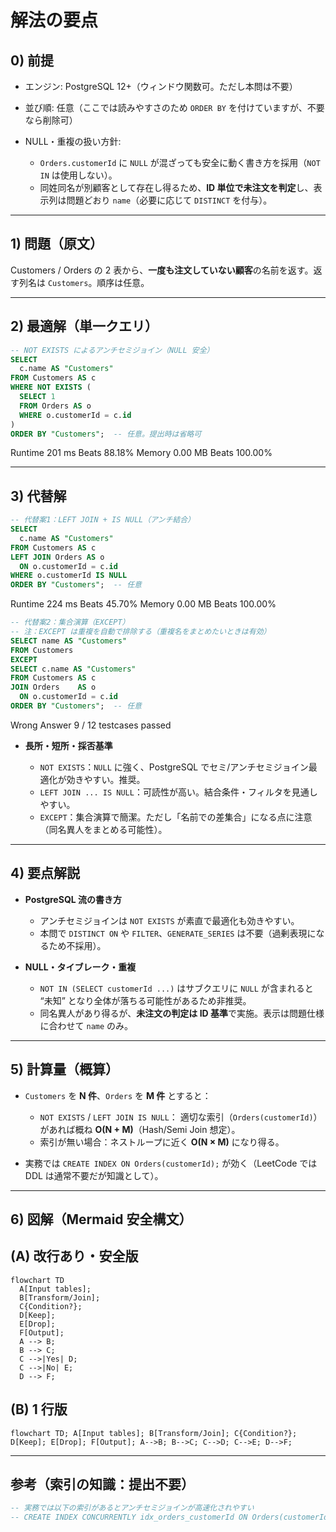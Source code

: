 # 解法の要点

## 0) 前提

- エンジン: PostgreSQL 12+（ウィンドウ関数可。ただし本問は不要）
- 並び順: 任意（ここでは読みやすさのため `ORDER BY` を付けていますが、不要なら削除可）
- NULL・重複の扱い方針:

  - `Orders.customerId` に `NULL` が混ざっても安全に動く書き方を採用（`NOT IN` は使用しない）。
  - 同姓同名が別顧客として存在し得るため、**ID 単位で未注文を判定**し、表示列は問題どおり `name`（必要に応じて `DISTINCT` を付与）。

---

## 1) 問題（原文）

Customers / Orders の 2 表から、**一度も注文していない顧客**の名前を返す。返す列名は `Customers`。順序は任意。

---

## 2) 最適解（単一クエリ）

```sql
-- NOT EXISTS によるアンチセミジョイン（NULL 安全）
SELECT
  c.name AS "Customers"
FROM Customers AS c
WHERE NOT EXISTS (
  SELECT 1
  FROM Orders AS o
  WHERE o.customerId = c.id
)
ORDER BY "Customers";  -- 任意。提出時は省略可
```

Runtime
201
ms
Beats
88.18%
Memory
0.00
MB
Beats
100.00%

---

## 3) 代替解

```sql
-- 代替案1：LEFT JOIN + IS NULL（アンチ結合）
SELECT
  c.name AS "Customers"
FROM Customers AS c
LEFT JOIN Orders AS o
  ON o.customerId = c.id
WHERE o.customerId IS NULL
ORDER BY "Customers";  -- 任意
```

Runtime
224
ms
Beats
45.70%
Memory
0.00
MB
Beats
100.00%

```sql
-- 代替案2：集合演算（EXCEPT）
-- 注：EXCEPT は重複を自動で排除する（重複名をまとめたいときは有効）
SELECT name AS "Customers"
FROM Customers
EXCEPT
SELECT c.name AS "Customers"
FROM Customers AS c
JOIN Orders    AS o
  ON o.customerId = c.id
ORDER BY "Customers";  -- 任意
```

Wrong Answer
9 / 12 testcases passed

- **長所・短所・採否基準**

  - `NOT EXISTS`：`NULL` に強く、PostgreSQL でセミ/アンチセミジョイン最適化が効きやすい。推奨。
  - `LEFT JOIN ... IS NULL`：可読性が高い。結合条件・フィルタを見通しやすい。
  - `EXCEPT`：集合演算で簡潔。ただし「名前での差集合」になる点に注意（同名異人をまとめる可能性）。

---

## 4) 要点解説

- **PostgreSQL 流の書き方**

  - アンチセミジョインは `NOT EXISTS` が素直で最適化も効きやすい。
  - 本問で `DISTINCT ON` や `FILTER`、`GENERATE_SERIES` は不要（過剰表現になるため不採用）。

- **NULL・タイブレーク・重複**

  - `NOT IN (SELECT customerId ...)` はサブクエリに `NULL` が含まれると “未知” となり全体が落ちる可能性があるため非推奨。
  - 同名異人があり得るが、**未注文の判定は ID 基準**で実施。表示は問題仕様に合わせて `name` のみ。

---

## 5) 計算量（概算）

- `Customers` を **N 件**、`Orders` を **M 件** とすると：

  - `NOT EXISTS` / `LEFT JOIN IS NULL`：
    適切な索引（`Orders(customerId)`）があれば概ね **O(N + M)**（Hash/Semi Join 想定）。
  - 索引が無い場合：ネストループに近く **O(N × M)** になり得る。

- 実務では `CREATE INDEX ON Orders(customerId);` が効く（LeetCode では DDL は通常不要だが知識として）。

---

## 6) 図解（Mermaid 安全構文）

## (A) 改行あり・安全版

```mermaid
flowchart TD
  A[Input tables];
  B[Transform/Join];
  C{Condition?};
  D[Keep];
  E[Drop];
  F[Output];
  A --> B;
  B --> C;
  C -->|Yes| D;
  C -->|No| E;
  D --> F;
```

## (B) 1 行版

```mermaid
flowchart TD; A[Input tables]; B[Transform/Join]; C{Condition?}; D[Keep]; E[Drop]; F[Output]; A-->B; B-->C; C-->D; C-->E; D-->F;
```

---

## 参考（索引の知識：提出不要）

```sql
-- 実務では以下の索引があるとアンチセミジョインが高速化されやすい
-- CREATE INDEX CONCURRENTLY idx_orders_customerId ON Orders(customerId);
```
